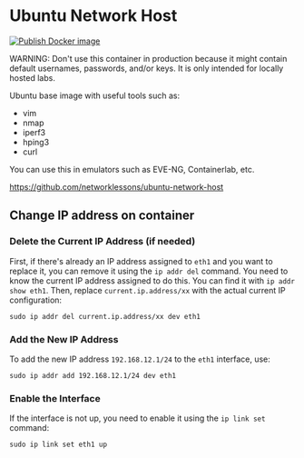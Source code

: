 # Ubuntu Network Host

[![Publish Docker image](https://github.com/networklessons/ubuntu-network-host/workflows/Publish%20Docker%20image/badge.svg?event=push)](https://github.com/networklessons/ubuntu-network-host/actions?query=workflow%3A"Publish+Docker+image")

WARNING: Don't use this container in production because it might contain default usernames, passwords, and/or keys. It is only intended for locally hosted labs.

Ubuntu base image with useful tools such as:

- vim
- nmap
- iperf3
- hping3
- curl

You can use this in emulators such as EVE-NG, Containerlab, etc.

https://github.com/networklessons/ubuntu-network-host

## Change IP address on container

### Delete the Current IP Address (if needed)

First, if there's already an IP address assigned to `eth1` and you want to replace it, you can remove it using the `ip addr del` command. You need to know the current IP address assigned to do this. You can find it with `ip addr show eth1`. Then, replace `current.ip.address/xx` with the actual current IP configuration:
```
sudo ip addr del current.ip.address/xx dev eth1
```

### Add the New IP Address

To add the new IP address `192.168.12.1/24` to the `eth1` interface, use:

```
sudo ip addr add 192.168.12.1/24 dev eth1
```

### Enable the Interface

If the interface is not up, you need to enable it using the `ip link set` command:

```
sudo ip link set eth1 up
```